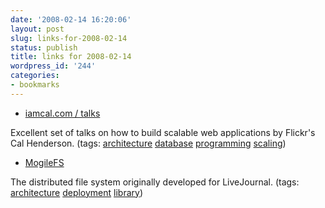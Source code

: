 ```yaml
---
date: '2008-02-14 16:20:06'
layout: post
slug: links-for-2008-02-14
status: publish
title: links for 2008-02-14
wordpress_id: '244'
categories:
- bookmarks
---
```




  * [iamcal.com / talks](http://www.iamcal.com/talks/)




Excellent set of talks on how to build scalable web applications by Flickr's Cal Henderson. (tags: [architecture](http://del.icio.us/eob/architecture) [database](http://del.icio.us/eob/database) [programming](http://del.icio.us/eob/programming) [scaling](http://del.icio.us/eob/scaling))





  * [MogileFS](http://www.danga.com/mogilefs/)




The distributed file system originally developed for LiveJournal. (tags: [architecture](http://del.icio.us/eob/architecture) [deployment](http://del.icio.us/eob/deployment) [library](http://del.icio.us/eob/library))






